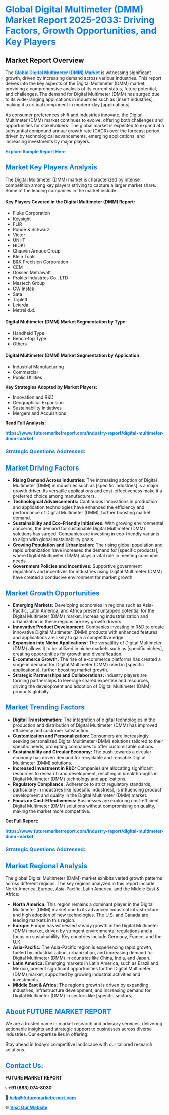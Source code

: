 <h1 style="color: #007BFF;">Global Digital Multimeter (DMM) Market Report 2025-2033: Driving Factors, Growth Opportunities, and Key Players</h1>

<section id="overview">
<h2>Market Report Overview</h2>
<p>The <a href="https://www.futuremarketreport.com/industry-report/digital-multimeter-dmm-market" style="color: #007BFF; text-decoration: none;"><strong>Global Digital Multimeter (DMM) Market</strong></a> is witnessing significant growth, driven by increasing demand across various industries. This report delves into the key aspects of the Digital Multimeter (DMM) market, providing a comprehensive analysis of its current status, future potential, and challenges. The demand for Digital Multimeter (DMM) has surged due to its wide-ranging applications in industries such as [insert industries], making it a critical component in modern-day [applications].</p>
<p>As consumer preferences shift and industries innovate, the Digital Multimeter (DMM) market continues to evolve, offering both challenges and opportunities for stakeholders. The global market is expected to expand at a substantial compound annual growth rate (CAGR) over the forecast period, driven by technological advancements, emerging applications, and increasing investments by major players.</p>
</section>

<section id="overview">
<p><a href="https://www.futuremarketreport.com/request-sample/reportId=58995" style="color: #007BFF; text-decoration: none;"><strong>Explore Sample Report Here</strong></a></p>
</section>

<section id="key-players">
<h2 style="color: #007BFF;">Market Key Players Analysis</h2>
<p>The Digital Multimeter (DMM) market is characterized by intense competition among key players striving to capture a larger market share. Some of the leading companies in the market include:</p>
<h4>Key Players Covered in the Digital Multimeter (DMM) Report:</h4>
<ul><li>Fluke Corporation</li><li>Keysight</li><li>FLIR</li><li>Rohde &amp; Schwarz</li><li>Victor</li><li>UNI-T</li><li>HIOKI</li><li>Chauvin Arnoux Group</li><li>Klein Tools</li><li>B&amp;K Precision Corporation</li><li>CEM</li><li>Gossen Metrawatt</li><li>Prokits Industries Co., LTD</li><li>Mastech Group</li><li>GW Instek</li><li>Sata</li><li>Triplett</li><li>Leierda</li><li>Metrel d.d.</li></ul>
<h4>Digital Multimeter (DMM) Market Segmentation by Type:</h4>
<ul><li>Handheld Type</li><li>Bench-top Type</li><li>Others</li></ul>

<h4>Digital Multimeter (DMM) Market Segmentation by Application:</h4>
<ul><li>Industrial Manufacturing</li><li>Commercial</li><li>Public Utilities</li></ul>
<p><strong>Key Strategies Adopted by Market Players:</strong></p>
<ul>
<li>Innovation and R&D</li>
<li>Geographical Expansion</li>
<li>Sustainability Initiatives</li>
<li>Mergers and Acquisitions</li>
</ul>
</section>

<section>
<p><strong>Read Full Analysis: </strong></p><a href="https://www.futuremarketreport.com/industry-report/digital-multimeter-dmm-market" style="color: #007BFF; text-decoration: none;"><strong>https://www.futuremarketreport.com/industry-report/digital-multimeter-dmm-market</strong></a>
<h3 style="color: #007BFF;">Strategic Questions Addressed:</h3>
</section>

<section id="driving-factors">
<h2 style="color: #007BFF;">Market Driving Factors</h2>
<ul>
<li><strong>Rising Demand Across Industries:</strong> The increasing adoption of Digital Multimeter (DMM) in industries such as [specific industries] is a major growth driver. Its versatile applications and cost-effectiveness make it a preferred choice among manufacturers.</li>
<li><strong>Technological Advancements:</strong> Continuous innovations in production and application technologies have enhanced the efficiency and performance of Digital Multimeter (DMM), further boosting market demand.</li>
<li><strong>Sustainability and Eco-Friendly Initiatives:</strong> With growing environmental concerns, the demand for sustainable Digital Multimeter (DMM) solutions has surged. Companies are investing in eco-friendly variants to align with global sustainability goals.</li>
<li><strong>Growing Population and Urbanization:</strong> The rising global population and rapid urbanization have increased the demand for [specific products], where Digital Multimeter (DMM) plays a vital role in meeting consumer needs.</li>
<li><strong>Government Policies and Incentives:</strong> Supportive government regulations and incentives for industries using Digital Multimeter (DMM) have created a conducive environment for market growth.</li>
</ul>
</section>

<section id="growth-opportunities">
<h2 style="color: #007BFF;">Market Growth Opportunities</h2>
<ul>
<li><strong>Emerging Markets:</strong> Developing economies in regions such as Asia-Pacific, Latin America, and Africa present untapped potential for the Digital Multimeter (DMM) market. Increasing industrialization and urbanization in these regions are key growth drivers.</li>
<li><strong>Innovative Product Development:</strong> Companies investing in R&D to create innovative Digital Multimeter (DMM) products with enhanced features and applications are likely to gain a competitive edge.</li>
<li><strong>Expansion into Niche Applications:</strong> The versatility of Digital Multimeter (DMM) allows it to be utilized in niche markets such as [specific niches], creating opportunities for growth and diversification.</li>
<li><strong>E-commerce Growth:</strong> The rise of e-commerce platforms has created a surge in demand for Digital Multimeter (DMM) used in [specific applications], further boosting market growth.</li>
<li><strong>Strategic Partnerships and Collaborations:</strong> Industry players are forming partnerships to leverage shared expertise and resources, driving the development and adoption of Digital Multimeter (DMM) products globally.</li>
</ul>
</section>

<section id="trending-factors">
<h2 style="color: #007BFF;">Market Trending Factors</h2>
<ul>
<li><strong>Digital Transformation:</strong> The integration of digital technologies in the production and distribution of Digital Multimeter (DMM) has improved efficiency and customer satisfaction.</li>
<li><strong>Customization and Personalization:</strong> Consumers are increasingly seeking personalized Digital Multimeter (DMM) solutions tailored to their specific needs, prompting companies to offer customizable options.</li>
<li><strong>Sustainability and Circular Economy:</strong> The push towards a circular economy has driven demand for recyclable and reusable Digital Multimeter (DMM) solutions.</li>
<li><strong>Increased Investment in R&D:</strong> Companies are allocating significant resources to research and development, resulting in breakthroughs in Digital Multimeter (DMM) technology and applications.</li>
<li><strong>Regulatory Compliance:</strong> Adherence to strict regulatory standards, particularly in industries like [specific industries], is influencing product development and quality in the Digital Multimeter (DMM) market.</li>
<li><strong>Focus on Cost-Effectiveness:</strong> Businesses are exploring cost-efficient Digital Multimeter (DMM) solutions without compromising on quality, making the market more competitive.</li>
</ul>
</section>

<section>
<p><strong>Get Full Report: </strong></p><a href="https://www.futuremarketreport.com/industry-report/digital-multimeter-dmm-market" style="color: #007BFF; text-decoration: none;"><strong>https://www.futuremarketreport.com/industry-report/digital-multimeter-dmm-market</strong></a>
<h3 style="color: #007BFF;">Strategic Questions Addressed:</h3>
</section>


<section id="regional-analysis">
<h2 style="color: #007BFF;">Market Regional Analysis</h2>
<p>The global Digital Multimeter (DMM) market exhibits varied growth patterns across different regions. The key regions analyzed in this report include North America, Europe, Asia-Pacific, Latin America, and the Middle East & Africa:</p>
<ul>
<li><strong>North America:</strong> This region remains a dominant player in the Digital Multimeter (DMM) market due to its advanced industrial infrastructure and high adoption of new technologies. The U.S. and Canada are leading markets in this region.</li>
<li><strong>Europe:</strong> Europe has witnessed steady growth in the Digital Multimeter (DMM) market, driven by stringent environmental regulations and a focus on sustainability. Key countries include Germany, France, and the U.K.</li>
<li><strong>Asia-Pacific:</strong> The Asia-Pacific region is experiencing rapid growth, fueled by industrialization, urbanization, and increasing demand for Digital Multimeter (DMM) in countries like China, India, and Japan.</li>
<li><strong>Latin America:</strong> Emerging markets in Latin America, such as Brazil and Mexico, present significant opportunities for the Digital Multimeter (DMM) market, supported by growing industrial activities and investments.</li>
<li><strong>Middle East & Africa:</strong> The region’s growth is driven by expanding industries, infrastructure development, and increasing demand for Digital Multimeter (DMM) in sectors like [specific sectors].</li>
</ul>
</section>

<footer>
<h2 style="color: #007BFF;">About FUTURE MARKET REPORT</h2>
<p>We are a trusted name in market research and advisory services, delivering actionable insights and strategic support to businesses across diverse industries. Our expertise lies in offering:</p>

<p>Stay ahead in today’s competitive landscape with our tailored research solutions.</p>

<h2 style="color: #007BFF;">Contact Us:</h2>
<p><strong>FUTURE MARKET REPORT</strong></p>
<p>📞 <strong>+91 (883) 074-8030</strong></p>
<p>📧 <strong><a href="mailto:help@futuremarketreport.com" style="color: #007BFF;">help@futuremarketreport.com</a></strong></p>
<p>🌐 <strong><a href="https://www.futuremarketreport.com/" style="color: #007BFF;">Visit Our Website</a></strong></p>
</footer>